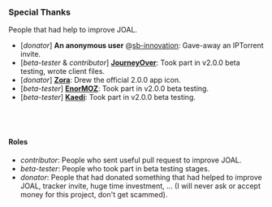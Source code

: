 ### Special Thanks
People that had help to improve JOAL.

- [*donator*] **An anonymous user** @[sb-innovation](**http://www.sb-innovation.de**): Gave-away an IPTorrent invite.
- [*beta-tester* & *contributor*] [**JourneyOver**](https://github.com/JourneyOver): Took part in v2.0.0 beta testing, wrote client files.
- [*donator*] [**Zora**](https://www.sb-innovation.de/members/50744-zora): Drew the official 2.0.0 app icon.
- [*beta-tester*] [**EnorMOZ**](https://github.com/EnorMOZ): Took part in v2.0.0 beta testing.
- [*beta-tester*] [**Kaedi**](https://www.linkedin.com/in/rapha%C3%ABl-jacquet-63356a134/): Took part in v2.0.0 beta testing.
<br/><br/><br/><br/>
#### Roles
- *contributor*: People who sent useful pull request to improve JOAL.
- *beta-tester*: People who took part in beta testing stages.
- *donator*: People that had donated something that had helped to improve JOAL, tracker invite, huge time investment, ... (I will never ask or accept money for this project, don't get scammed).
